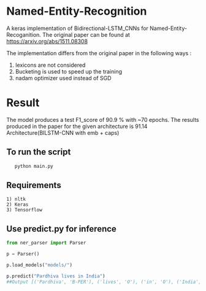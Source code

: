 # Named-Entity-Recognition

A keras implementation of Bidirectional-LSTM_CNNs for Named-Entity-Recoganition. The original paper can be found at https://arxiv.org/abs/1511.08308

The implementation differs from the original paper in the following ways :

1. lexicons are not considered
2. Bucketing is used to speed up the training
3. nadam optimizer used instead of SGD

# Result

The model produces a test F1_score of 90.9 % with ~70 epochs. The results produced in the paper for the given architecture is 91.14
Architecture(BILSTM-CNN with emb + caps)

## To run the script

```bash
   python main.py
```

## Requirements

    1) nltk
    2) Keras
    3) Tensorflow

## Use predict.py for inference

```python
from ner_parser import Parser

p = Parser()

p.load_models("models/")

p.predict("Pardhiva lives in India")
##Output [('Pardhiva', 'B-PER'), ('lives', 'O'), ('in', 'O'), ('India', 'B-LOC')]
```
